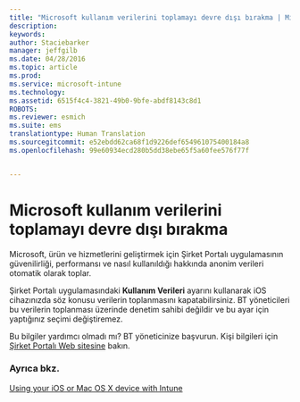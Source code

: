 ```yaml
---
title: "Microsoft kullanım verilerini toplamayı devre dışı bırakma | Microsoft Intune"
description: 
keywords: 
author: Staciebarker
manager: jeffgilb
ms.date: 04/28/2016
ms.topic: article
ms.prod: 
ms.service: microsoft-intune
ms.technology: 
ms.assetid: 6515f4c4-3821-49b0-9bfe-abdf8143c8d1
ROBOTS: 
ms.reviewer: esmich
ms.suite: ems
translationtype: Human Translation
ms.sourcegitcommit: e52ebdd62ca68f1d9226def654961075400184a8
ms.openlocfilehash: 99e60934ecd280b5dd38ebe65f5a60fee576f77f


---
```



# Microsoft kullanım verilerini toplamayı devre dışı bırakma

Microsoft, ürün ve hizmetlerini geliştirmek için Şirket Portalı uygulamasının güvenilirliği, performansı ve nasıl kullanıldığı hakkında anonim verileri otomatik olarak toplar. 

Şirket Portalı uygulamasındaki **Kullanım Verileri** ayarını kullanarak iOS cihazınızda söz konusu verilerin toplanmasını kapatabilirsiniz. BT yöneticileri bu verilerin toplanması üzerinde denetim sahibi değildir ve bu ayar için yaptığınız seçimi değiştiremez.

Bu bilgiler yardımcı olmadı mı? BT yöneticinize başvurun. Kişi bilgileri için [Şirket Portalı Web sitesine](http://portal.manage.microsoft.com) bakın.

### Ayrıca bkz.
[Using your iOS or Mac OS X device with Intune](using-your-ios-or-mac-os-x-device-with-intune.md)


<!--HONumber=Jun16_HO4-->


